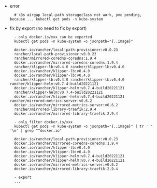
- error

        # k3s airgap local-path storageclass not work, pvc pending, because ... kubectl get pods -n kube-system 

- fix by export (no need to fix by export)

        - only docker.io/xxx can be exported
        kubectl get pods -n kube-system -o jsonpath="{..image}"

        docker.io/rancher/local-path-provisioner:v0.0.23 
        rancher/local-path-provisioner:v0.0.23 
        rancher/mirrored-coredns-coredns:1.9.4 
        docker.io/rancher/mirrored-coredns-coredns:1.9.4 
        rancher/klipper-lb:v0.4.0 rancher/klipper-lb:v0.4.0 
        docker.io/rancher/klipper-lb:v0.4.0 
        docker.io/rancher/klipper-lb:v0.4.0 
        rancher/klipper-lb:v0.4.0 rancher/klipper-lb:v0.4.0 rancher/klipper-helm:v0.7.4-build20221121 
        docker.io/rancher/klipper-helm:v0.7.4-build20221121 
        rancher/klipper-helm:v0.7.4-build20221121 
        docker.io/rancher/klipper-helm:v0.7.4-build20221121 rancher/mirrored-metrics-server:v0.6.2 
        docker.io/rancher/mirrored-metrics-server:v0.6.2 
        rancher/mirrored-library-traefik:2.9.4 
        docker.io/rancher/mirrored-library-traefik:2.9.4

        - only filter docker.io/xxx
        kubectl get pods -n kube-system -o jsonpath="{..image}" | tr ' ' '\n' | grep "^docker.io"

        docker.io/rancher/local-path-provisioner:v0.0.23
        docker.io/rancher/mirrored-coredns-coredns:1.9.4
        docker.io/rancher/klipper-lb:v0.4.0
        docker.io/rancher/klipper-lb:v0.4.0
        docker.io/rancher/klipper-helm:v0.7.4-build20221121
        docker.io/rancher/klipper-helm:v0.7.4-build20221121
        docker.io/rancher/mirrored-metrics-server:v0.6.2
        docker.io/rancher/mirrored-library-traefik:2.9.4

        - export
        ...
